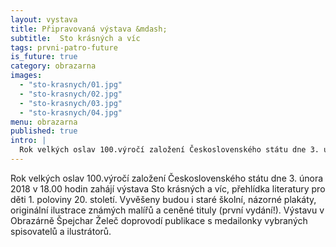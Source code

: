 ```yaml
---
layout: vystava
title: Připravovaná výstava &mdash;
subtitle:  Sto krásných a víc
tags: prvni-patro-future
is_future: true
category: obrazarna
images:
  - "sto-krasnych/01.jpg"
  - "sto-krasnych/02.jpg"
  - "sto-krasnych/03.jpg"
  - "sto-krasnych/04.jpg"
menu: obrazarna
published: true
intro: |
  Rok velkých oslav 100.výročí založení Československého státu dne 3. února 2018 v 18.00 hodin zahájí výstava Sto krásných a víc, přehlídka literatury pro děti 1. poloviny 20. století.
---
```

Rok velkých oslav 100.výročí založení Československého státu dne 3. února 2018 v 18.00 hodin zahájí výstava Sto krásných a víc, přehlídka literatury pro děti 1. poloviny 20. století. Vyvěšeny budou i staré školní, názorné plakáty, originální ilustrace známých malířů a ceněné tituly (první vydání!). Výstavu v Obrazárně Špejchar Želeč doprovodí  publikace s medailonky vybraných spisovatelů a ilustrátorů.
